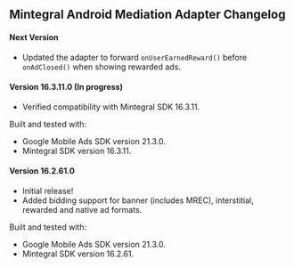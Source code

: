 ## Mintegral Android Mediation Adapter Changelog

#### Next Version
- Updated the adapter to forward `onUserEarnedReward()` before `onAdClosed()` when showing rewarded ads.

#### Version 16.3.11.0 (In progress)
- Verified compatibility with Mintegral SDK 16.3.11.

Built and tested with:
- Google Mobile Ads SDK version 21.3.0.
- Mintegral SDK version 16.3.11.

#### Version 16.2.61.0
- Initial release!
- Added bidding support for banner (includes MREC), interstitial, rewarded and native ad formats.

Built and tested with:
- Google Mobile Ads SDK version 21.3.0.
- Mintegral SDK version 16.2.61.